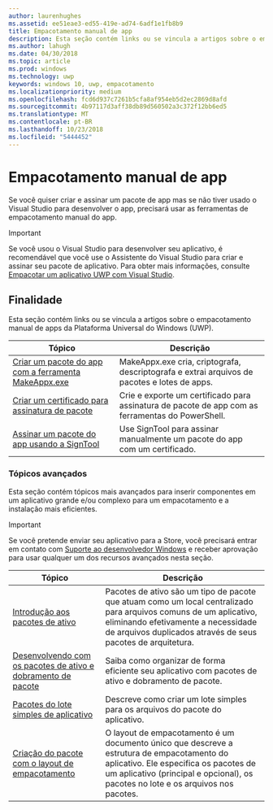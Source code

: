```yaml
---
author: laurenhughes
ms.assetid: ee51eae3-ed55-419e-ad74-6adf1e1fb8b9
title: Empacotamento manual de app
description: Esta seção contém links ou se vincula a artigos sobre o empacotamento manual de apps da Plataforma Universal do Windows (UWP).
ms.author: lahugh
ms.date: 04/30/2018
ms.topic: article
ms.prod: windows
ms.technology: uwp
keywords: windows 10, uwp, empacotamento
ms.localizationpriority: medium
ms.openlocfilehash: fcd6d937c7261b5cfa8af954eb5d2ec2869d8afd
ms.sourcegitcommit: 4b97117d3aff38db89d560502a3c372f12bb6ed5
ms.translationtype: MT
ms.contentlocale: pt-BR
ms.lasthandoff: 10/23/2018
ms.locfileid: "5444452"
---
```

# <a name="manual-app-packaging"></a>Empacotamento manual de app

Se você quiser criar e assinar um pacote de app mas se não tiver usado o Visual Studio para desenvolver o app, precisará usar as ferramentas de empacotamento manual do app.

> [!IMPORTANT] 
> Se você usou o Visual Studio para desenvolver seu aplicativo, é recomendável que você use o Assistente do Visual Studio para criar e assinar seu pacote de aplicativo. Para obter mais informações, consulte [Empacotar um aplicativo UWP com Visual Studio](https://msdn.microsoft.com/windows/uwp/packaging/packaging-uwp-apps).

## <a name="purpose"></a>Finalidade

Esta seção contém links ou se vincula a artigos sobre o empacotamento manual de apps da Plataforma Universal do Windows (UWP).

| Tópico | Descrição |
|-------|-------------|
| [Criar um pacote do app com a ferramenta MakeAppx.exe](create-app-package-with-makeappx-tool.md) | MakeAppx.exe cria, criptografa, descriptografa e extrai arquivos de pacotes e lotes de apps. |
| [Criar um certificado para assinatura de pacote](create-certificate-package-signing.md) | Crie e exporte um certificado para assinatura de pacote de app com as ferramentas do PowerShell. |
| [Assinar um pacote do app usando a SignTool](sign-app-package-using-signtool.md) | Use SignTool para assinar manualmente um pacote do app com um certificado. |

### <a name="advanced-topics"></a>Tópicos avançados

Esta seção contém tópicos mais avançados para inserir componentes em um aplicativo grande e/ou complexo para um empacotamento e a instalação mais eficientes. 

> [!IMPORTANT]
> Se você pretende enviar seu aplicativo para a Store, você precisará entrar em contato com [Suporte ao desenvolvedor Windows](https://developer.microsoft.com/windows/support) e receber aprovação para usar qualquer um dos recursos avançados nesta seção.


| Tópico | Descrição |
|-------|-------------|
| [Introdução aos pacotes de ativo](asset-packages.md) | Pacotes de ativo são um tipo de pacote que atuam como um local centralizado para arquivos comuns de um aplicativo, eliminando efetivamente a necessidade de arquivos duplicados através de seus pacotes de arquitetura. |
| [Desenvolvendo com os pacotes de ativo e dobramento de pacote](package-folding.md) | Saiba como organizar de forma eficiente seu aplicativo com pacotes de ativo e dobramento de pacote. |
| [Pacotes do lote simples de aplicativo](flat-bundles.md) | Descreve como criar um lote simples para os arquivos do pacote do aplicativo. |
| [Criação do pacote com o layout de empacotamento](packaging-layout.md) | O layout de empacotamento é um documento único que descreve a estrutura de empacotamento do aplicativo. Ele especifica os pacotes de um aplicativo (principal e opcional), os pacotes no lote e os arquivos nos pacotes. |
